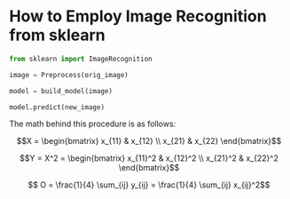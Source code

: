 # How to Employ Image Recognition from sklearn


```python
from sklearn import ImageRecognition
```


```python
image = Preprocess(orig_image)
```


```python
model = build_model(image)
```


```python
model.predict(new_image)
```

The math behind this procedure is as follows:
    
$$X = \begin{bmatrix} x_{11} & x_{12} \\ x_{21} & x_{22} \end{bmatrix}$$

$$Y = X^2 = \begin{bmatrix} x_{11}^2 & x_{12}^2 \\ x_{21}^2 & x_{22}^2 \end{bmatrix}$$

$$ O = \frac{1}{4} \sum_{ij} y_{ij} = \frac{1}{4} \sum_{ij} x_{ij}^2$$


```python

```
